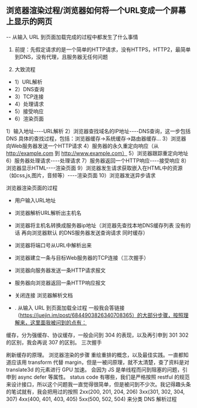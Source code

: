 ## 浏览器渲染过程/浏览器如何将一个URL变成一个屏幕上显示的网页
   -- 从输入 URL 到页面加载完成的过程中都发生了什么事情
1. 前提：先假定请求的是一个简单的HTTP请求，没有HTTPS，HTTP2，最简单到DNS，没有代理，且服务器无任何问题

2. 大致流程
- 1）URL解析
- 2）DNS查询
- 3）TCP连接
- 4）处理请求
- 5）接受响应
- 6）渲染页面

1）输入地址----URL解析
2）浏览器查找域名的IP地址----DNS查询，这一步包括 DNS 具体的查找过程，包括：浏览器缓存->系统缓存->路由器缓存…
3）浏览器向Web服务器发送一个HTTP请求
4）服务器的永久重定向响应（从 http://example.com 到 http://www.example.com）
5）浏览器跟踪重定向地址
6）服务器处理请求----处理请求
7）服务器返回一个HTTP响应----接受响应
8）浏览器显示HTML----渲染页面
9）浏览器发生请求获取嵌入在HTML中的资源（如css,js,图片，音频等）----渲染页面
10）浏览器发送异步请求

浏览器渲染页面的过程

- 用户输入URL地址
- 浏览器解析URL解析出主机名
- 浏览器将主机名转换成服务器ip地址（浏览器先查找本地DNS缓存列表 没有的话 再向浏览器默认 的DNS服务器发送查询请求 同时缓存）
- 浏览器将端口号从URL中解析出来
- 浏览器建立一条与目标Web服务器的TCP连接（三次握手）
- 浏览器向服务器发送一条HTTP请求报文
- 服务器向浏览器返回一条HTTP响应报文
- 关闭连接 浏览器解析文档

- . 从输入 URL 到页面加载全过程
一般我会答链接（https://juejin.im/post/6844903826340708365）的大部分步骤，按照理解来，这里面我被问到的点有：

缓存，分为强缓存、协议缓存，一般会问到 304 的表现，以及再引申到 301 302 的区别，我会再说 307 的区别。
三次握手

刷新缓存的原理。
浏览器渲染的步骤
重绘重排的概念，以及最佳实践。一直都知道应该用 transform 代替 margin，但是一被问原理，就不太清楚，查了资料是对 translate3d 的元素进行 GPU 加速。
会因为 JS 是单线程而问到阻塞的问题，引申到 async defer 等属性。
status code 有哪些，我们是严格按照 restful 的规范来设计接口，所以这个问题我一直觉得很简单，但是被问到不少次。我记得趣头条的笔试就有，我会把用过的按照 2xx(200, 201, 204, 206) 3xx(301, 302, 304, 307) 4xx(400, 401, 403, 405) 5xx(500, 502, 504) 来分类
DNS 解析过程

